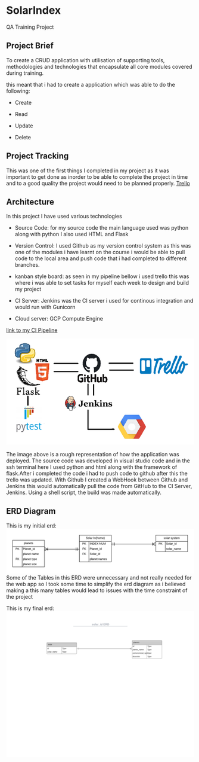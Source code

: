 # SolarIndex

QA Training Project 


## Project Brief

To create a CRUD application with utilisation of supporting tools,
methodologies and technologies that encapsulate all core modules
covered during training.

this meant that i had to create a application which was able to do the following:

* Create

* Read

* Update

* Delete 
## Project Tracking 
This was one of the first things I completed in my project as it was important to get done as inorder to be able to complete the project in time and to a good quality the project would need to be planned properly. 
[Trello](https://trello.com/b/Lfj9XdE4/solarindex)

## Architecture
In this project I have used various technologies

* Source Code: for my source code the main language used was python along with python I also used HTML and Flask

* Version Control: I used Github as my version control system as this was one of the modules i have learnt on the course i would be able                    to pull code to the local area and push code that i had completed to different branches.

* kanban style board: as seen in my pipeline bellow i used trello this was where i was able to set tasks for myself each week to design                       and build my project

* CI Server: Jenkins was the CI server i used for continous integration and would run with Gunicorn

* Cloud server: GCP Compute Engine

[link to my CI Pipeline](https://github.com/BlakeLewis1/SolarIndex/blob/master/Documentation/pipeline2.png)

![Pipeline](https://github.com/BlakeLewis1/SolarIndex/blob/master/Documentation/pipeline2.png) 

The image above is a rough representation of how the application was deployed. The source code was developed in visual studio code and in the ssh terminal here I used python and html along with the framework of flask.After i completed the code i had to push code to github after this the trello was updated.
With Github I created a WebHook between Github and Jenkins this would automatically pull the code from GitHub to the CI Server, Jenkins. Using a shell script, the build was made automatically. 

## ERD Diagram 

This is my initial erd: 
![ERD](https://github.com/BlakeLewis1/SolarIndex/blob/master/Documentation/solar%20id%20.png)
Some of the Tables in this ERD were unnecessary and not really needed for the web app so I took some time to simplify the erd diagram as i believed making a this many tables would lead to issues with the time constraint of the project 

This is my final erd:
![ERD2](https://github.com/BlakeLewis1/SolarIndex/blob/master/Documentation/solar_id%20ERD.png) 


